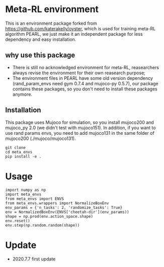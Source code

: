 # Meta-RL environment
This is an environment package forked from https://github.com/katerakelly/oyster, which is used for training meta-RL algorithm PEARL, we just make it an independent package for less dependency and easy installation.

## why use this package
* There is still no acknowledged environment for meta-RL, reasearchers always revise the environment for their own reasearch purpose;
* The environment files in PEARL have some old version dependency (rand_param_envs need gym 0.7.4 and mujoco-py 0.5.7), our package contains these packages, so you don't need to install these packages anymore. 

## Installation
This package uses Mujoco for simulation, so you install mujoco200 and mujoco_py 2.0 (we didn't test with mujoco151). In addition, if you want to use rand params envs, you need to add mujoco131 in the same folder of mujoco200 (./mujoco/mujoco131).

```
git clone 
cd meta_envs
pip install -e .
```

# Usage
```
import numpy as np
import meta_envs
from meta_envs import ENVS
from meta_envs.wrappers import NormalizeBoxEnv
env_params = {'n_tasks': 2, 'randomize_tasks': True}
env = NormalizedBoxEnv(ENVS['cheetah-dir'](env_params))
shape = np.prod(env.action_space.shape)
env.reset()
env.step(np.random.random(shape))
```


# Update
* 2020.7.7 first update 
